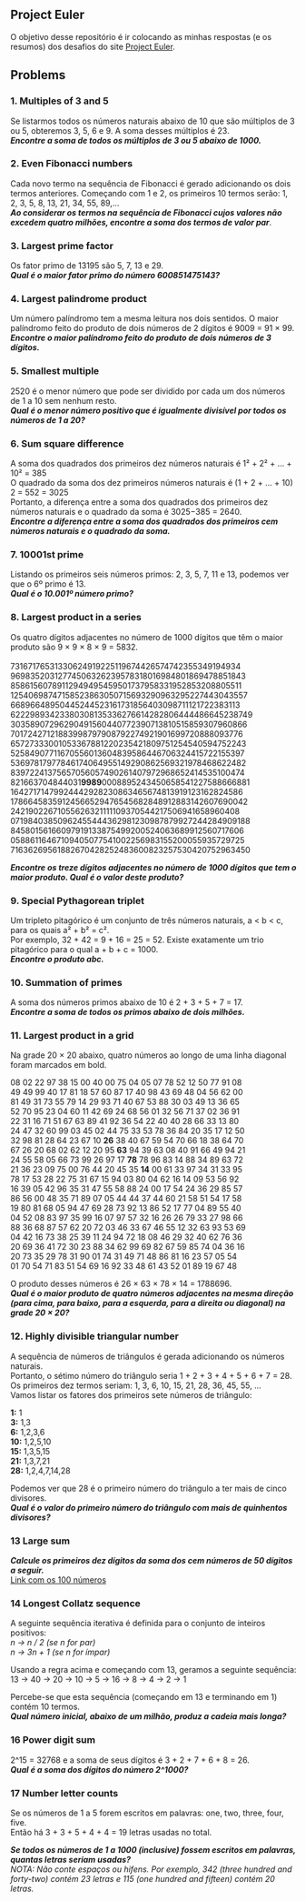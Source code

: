 ## Project Euler
O objetivo desse repositório é ir colocando as minhas respostas (e os resumos) dos desafios do site [Project Euler](https://projecteuler.net/archives).

## Problems

### 1. Multiples of 3 and 5
Se listarmos todos os números naturais abaixo de 10 que são múltiplos de 3 ou 5, obteremos 3, 5, 6 e 9. A soma desses múltiplos é 23.<br>
_**Encontre a soma de todos os múltiplos de 3 ou 5 abaixo de 1000.**_

### 2.	Even Fibonacci numbers
Cada novo termo na sequência de Fibonacci é gerado adicionando os dois termos anteriores. Começando com 1 e 2, os primeiros 10 termos serão: 1, 2, 3, 5, 8, 13, 21, 34, 55, 89,...<br>
_**Ao considerar os termos na sequência de Fibonacci cujos valores não excedem quatro milhões, encontre a soma dos termos de valor par**_.

### 3.	Largest prime factor
Os fator primo de 13195 são 5, 7, 13 e 29.<br>
_**Qual é o maior fator primo do número 600851475143?**_

### 4.	Largest palindrome product
Um número palíndromo tem a mesma leitura nos dois sentidos. O maior palíndromo feito do produto de dois números de 2 dígitos é 9009 = 91 × 99. <br>
_**Encontre o maior palíndromo feito do produto de dois números de 3 dígitos.**_

### 5.	Smallest multiple
2520 é o menor número que pode ser dividido por cada um dos números de 1 a 10 sem nenhum resto.<br>
_**Qual é o menor número positivo que é igualmente divisível por todos os números de 1 a 20?**_

### 6. Sum square difference
A soma dos quadrados dos primeiros dez números naturais é 1² + 2² + ... + 10² = 385<br>
O quadrado da soma dos dez primeiros números naturais é (1 + 2 + ... + 10) 2 = 552 = 3025<br>
Portanto, a diferença entre a soma dos quadrados dos primeiros dez números naturais e o quadrado da soma é 3025−385 = 2640.<br>
_**Encontre a diferença entre a soma dos quadrados dos primeiros cem números naturais e o quadrado da soma.**_

### 7.	10001st prime
Listando os primeiros seis números primos: 2, 3, 5, 7, 11 e 13, podemos ver que o 6º primo é 13.<br>
_**Qual é o 10.001º número primo?**_

### 8.	Largest product in a series
Os quatro dígitos adjacentes no número de 1000 dígitos que têm o maior produto são 9 × 9 × 8 × 9 = 5832. <br>
<br> 73167176531330624919225119674426574742355349194934 <br> 96983520312774506326239578318016984801869478851843 <br> 85861560789112949495459501737958331952853208805511 
<br> 12540698747158523863050715693290963295227443043557 <br> 66896648950445244523161731856403098711121722383113 <br> 62229893423380308135336276614282806444486645238749 
<br> 30358907296290491560440772390713810515859307960866 <br> 70172427121883998797908792274921901699720888093776 <br> 65727333001053367881220235421809751254540594752243 
<br> 52584907711670556013604839586446706324415722155397 <br> 53697817977846174064955149290862569321978468622482 <br> 83972241375657056057490261407972968652414535100474 
<br> 821663704844031**9989**0008895243450658541227588666881 <br> 16427171479924442928230863465674813919123162824586 <br> 17866458359124566529476545682848912883142607690042 
<br> 24219022671055626321111109370544217506941658960408 <br> 07198403850962455444362981230987879927244284909188 <br> 84580156166097919133875499200524063689912560717606 
<br> 05886116467109405077541002256983155200055935729725 <br> 71636269561882670428252483600823257530420752963450 <br>

_**Encontre os treze dígitos adjacentes no número de 1000 dígitos que tem o maior produto. Qual é o valor deste produto?**_

### 9.	Special Pythagorean triplet
Um tripleto pitagórico é um conjunto de três números naturais, a < b < c, para os quais a² + b² = c².<br>
Por exemplo, 32 + 42 = 9 + 16 = 25 = 52. Existe exatamente um trio pitagórico para o qual a + b + c = 1000. <br>
_**Encontre o produto abc.**_

### 10.	Summation of primes
A soma dos números primos abaixo de 10 é 2 + 3 + 5 + 7 = 17. <br>
_**Encontre a soma de todos os primos abaixo de dois milhões.**_

### 11.	Largest product in a grid
Na grade 20 × 20 abaixo, quatro números ao longo de uma linha diagonal foram marcados em bold.<br>

08 02 22 97 38 15 00 40 00 75 04 05 07 78 52 12 50 77 91 08 <br> 
49 49 99 40 17 81 18 57 60 87 17 40 98 43 69 48 04 56 62 00 <br>
81 49 31 73 55 79 14 29 93 71 40 67 53 88 30 03 49 13 36 65 <br>
52 70 95 23 04 60 11 42 69 24 68 56 01 32 56 71 37 02 36 91 <br>
22 31 16 71 51 67 63 89 41 92 36 54 22 40 40 28 66 33 13 80 <br>
24 47 32 60 99 03 45 02 44 75 33 53 78 36 84 20 35 17 12 50 <br>
32 98 81 28 64 23 67 10 **26** 38 40 67 59 54 70 66 18 38 64 70 <br>
67 26 20 68 02 62 12 20 95 **63** 94 39 63 08 40 91 66 49 94 21 <br>
24 55 58 05 66 73 99 26 97 17 **78** 78 96 83 14 88 34 89 63 72 <br>
21 36 23 09 75 00 76 44 20 45 35 **14** 00 61 33 97 34 31 33 95 <br>
78 17 53 28 22 75 31 67 15 94 03 80 04 62 16 14 09 53 56 92 <br>
16 39 05 42 96 35 31 47 55 58 88 24 00 17 54 24 36 29 85 57 <br>
86 56 00 48 35 71 89 07 05 44 44 37 44 60 21 58 51 54 17 58 <br>
19 80 81 68 05 94 47 69 28 73 92 13 86 52 17 77 04 89 55 40 <br>
04 52 08 83 97 35 99 16 07 97 57 32 16 26 26 79 33 27 98 66 <br>
88 36 68 87 57 62 20 72 03 46 33 67 46 55 12 32 63 93 53 69 <br>
04 42 16 73 38 25 39 11 24 94 72 18 08 46 29 32 40 62 76 36 <br>
20 69 36 41 72 30 23 88 34 62 99 69 82 67 59 85 74 04 36 16 <br>
20 73 35 29 78 31 90 01 74 31 49 71 48 86 81 16 23 57 05 54 <br>
01 70 54 71 83 51 54 69 16 92 33 48 61 43 52 01 89 19 67 48 <br>

O produto desses números é 26 × 63 × 78 × 14 = 1788696.<br>
_**Qual é o maior produto de quatro números adjacentes na mesma direção (para cima, para baixo, para a esquerda, para a direita ou diagonal) na grade 20 × 20?**_

### 12.	Highly divisible triangular number
A sequência de números de triângulos é gerada adicionando os números naturais. <br>
Portanto, o sétimo número do triângulo seria 1 + 2 + 3 + 4 + 5 + 6 + 7 = 28. <br>
Os primeiros dez termos seriam: 1, 3, 6, 10, 15, 21, 28, 36, 45, 55, ... <br>
Vamos listar os fatores dos primeiros sete números de triângulo: <br>

**1:** 1 <br>
**3:** 1,3 <br>
**6:** 1,2,3,6 <br>
**10:** 1,2,5,10 <br>
**15:** 1,3,5,15 <br>
**21:** 1,3,7,21 <br>
**28:** 1,2,4,7,14,28 <br>

Podemos ver que 28 é o primeiro número do triângulo a ter mais de cinco divisores. <br>
_**Qual é o valor do primeiro número do triângulo com mais de quinhentos divisores?**_

### 13	Large sum
_**Calcule os primeiros dez dígitos da soma dos cem números de 50 dígitos a seguir.**_ <br>
[Link com os 100 números](https://projecteuler.net/problem=13)

### 14	Longest Collatz sequence
A seguinte sequência iterativa é definida para o conjunto de inteiros positivos: <br>
_n → n / 2 (se n for par)_ <br>
_n → 3n + 1 (se n for ímpar)_ <br>

Usando a regra acima e começando com 13, geramos a seguinte sequência: <br>
13 → 40 → 20 → 10 → 5 → 16 → 8 → 4 → 2 → 1 <br>

Percebe-se que esta sequência (começando em 13 e terminando em 1) contém 10 termos. <br>
_**Qual número inicial, abaixo de um milhão, produz a cadeia mais longa?**_

### 16 Power digit sum
2^15 = 32768 e a soma de seus dígitos é 3 + 2 + 7 + 6 + 8 = 26. <br>
_**Qual é a soma dos dígitos do número 2^1000?**_

### 17 Number letter counts

Se os números de 1 a 5 forem escritos em palavras: one, two, three, four, five.<br>
Então há 3 + 3 + 5 + 4 + 4 = 19 letras usadas no total.

_**Se todos os números de 1 a 1000 (inclusive) fossem escritos em palavras, quantas letras seriam usadas?**_<br>
_NOTA: Não conte espaços ou hifens. Por exemplo, 342 (three hundred and forty-two) contém 23 letras e 115  (one hundred and fifteen) contém 20 letras._